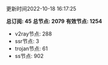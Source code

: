 更新时间2022-10-18 16:17:25

**总订阅: 45**
**总节点: 2079**
**有效节点: 1254**
- v2ray节点: 288
- ssr节点: 3
- trojan节点: 61
- ss节点: 902
